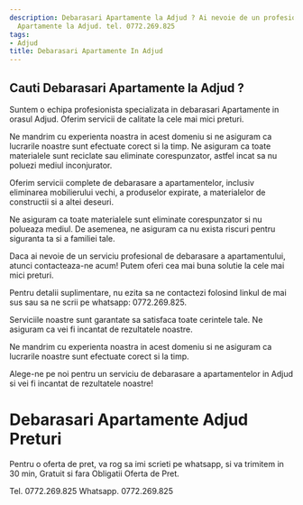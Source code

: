 ```yaml
---
description: Debarasari Apartamente la Adjud ? Ai nevoie de un profesionist in Debarasari
  Apartamente la Adjud. tel. 0772.269.825
tags:
- Adjud
title: Debarasari Apartamente In Adjud
---
```



## Cauti Debarasari Apartamente la Adjud ?

Suntem o echipa profesionista specializata in debarasari Apartamente in orasul Adjud. Oferim servicii de calitate la cele mai mici preturi. 

Ne mandrim cu experienta noastra in acest domeniu si ne asiguram ca lucrarile noastre sunt efectuate corect si la timp. Ne asiguram ca toate materialele sunt reciclate sau eliminate corespunzator, astfel incat sa nu poluezi mediul inconjurator. 

Oferim servicii complete de debarasare a apartamentelor, inclusiv eliminarea mobilierului vechi, a produselor expirate, a materialelor de constructii si a altei deseuri. 

Ne asiguram ca toate materialele sunt eliminate corespunzator si nu polueaza mediul. De asemenea, ne asiguram ca nu exista riscuri pentru siguranta ta si a familiei tale. 

Daca ai nevoie de un serviciu profesional de debarasare a apartamentului, atunci contacteaza-ne acum! Putem oferi cea mai buna solutie la cele mai mici preturi. 

Pentru detalii suplimentare, nu ezita sa ne contactezi folosind linkul de mai sus sau sa ne scrii pe whatsapp: 0772.269.825. 

Serviciile noastre sunt garantate sa satisfaca toate cerintele tale. Ne asiguram ca vei fi incantat de rezultatele noastre. 

Ne mandrim cu experienta noastra in acest domeniu si ne asiguram ca lucrarile noastre sunt efectuate corect si la timp. 

Alege-ne pe noi pentru un serviciu de debarasare a apartamentelor in Adjud si vei fi incantat de rezultatele noastre!

# Debarasari Apartamente Adjud Preturi
Pentru o oferta de pret, va rog sa imi scrieti pe whatsapp, si va trimitem in 30 min, Gratuit si fara Obligatii Oferta de Pret.

Tel. 0772.269.825
Whatsapp. 0772.269.825